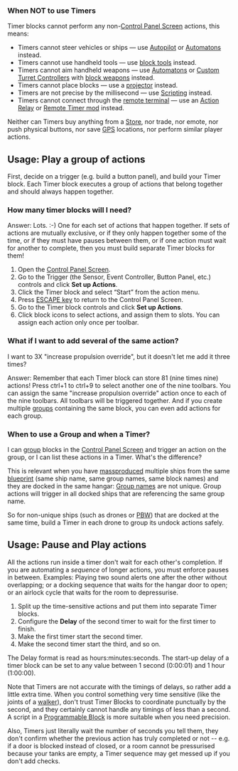 
### When NOT to use Timers

Timer blocks cannot perform any non-[Control Panel Screen](https://spaceengineers.wiki.gg/wiki/Control_Panel_Screen "Control Panel Screen") actions, this means:

*   Timers cannot steer vehicles or ships — use [Autopilot](https://spaceengineers.wiki.gg/wiki/Autopilot "Autopilot") or [Automatons](https://spaceengineers.wiki.gg/wiki/Automaton "Automaton") instead.
*   Timers cannot use handheld tools — use [block tools](https://spaceengineers.wiki.gg/wiki/Block_Tools "Block Tools") instead.
*   Timers cannot aim handheld weapons — use [Automatons](https://spaceengineers.wiki.gg/wiki/Automaton "Automaton") or [Custom Turret Controllers](https://spaceengineers.wiki.gg/wiki/Custom_Turret_Controller "Custom Turret Controller") with [block weapons](https://spaceengineers.wiki.gg/wiki/Block_Weapons "Block Weapons") instead.
*   Timers cannot place blocks — use a [projector](https://spaceengineers.wiki.gg/wiki/Projector "Projector") instead.
*   Timers are not precise by the millisecond — use [Scripting](https://spaceengineers.wiki.gg/wiki/Scripting "Scripting") instead.
*   Timers cannot connect through the [remote terminal](https://spaceengineers.wiki.gg/wiki/Remote_Access_Screen "Remote Access Screen") — use an [Action Relay](https://spaceengineers.wiki.gg/wiki/Action_Relay "Action Relay") or [Remote Timer mod](https://steamcommunity.com/sharedfiles/filedetails/?id=2441200245) instead.

Neither can Timers buy anything from a [Store](https://spaceengineers.wiki.gg/wiki/Store "Store"), nor trade, nor emote, nor push physical buttons, nor save [GPS](https://spaceengineers.wiki.gg/wiki/GPS "GPS") locations, nor perform similar player actions.

## Usage: Play a group of actions

First, decide on a trigger (e.g. build a button panel), and build your Timer block. Each Timer block executes a group of actions that belong together and should always happen together.

### How many timer blocks will I need?

Answer: Lots. :-) One for each set of actions that happen together. If sets of actions are mutually exclusive, or if they only happen together some of the time, or if they must have pauses between them, or if one action must wait for another to complete, then you must build separate Timer blocks for them!

1.  Open the [Control Panel Screen](https://spaceengineers.wiki.gg/wiki/Control_Panel_Screen "Control Panel Screen").
2.  Go to the Trigger (the Sensor, Event Controller, Button Panel, etc.) controls and click **Set up Actions**.
3.  Click the Timer block and select “Start” from the action menu.
4.  Press [ESCAPE key](https://spaceengineers.wiki.gg/wiki/Key_Bindings "Key Bindings") to return to the Control Panel Screen.
5.  Go to the Timer block controls and click **Set up Actions**.
6.  Click block icons to select actions, and assign them to slots. You can assign each action only once per toolbar.

### What if I want to add several of the same action?

I want to 3X "increase propulsion override", but it doesn't let me add it three times?

Answer: Remember that each Timer block can store 81 (nine times nine) actions! Press ctrl+1 to ctrl+9 to select another one of the nine toolbars. You can assign the same "increase propulsion override" action once to each of the nine toolbars. All toolbars will be triggered together. And if you create multiple [groups](https://spaceengineers.wiki.gg/wiki/Groups "Groups") containing the same block, you can even add actions for each group.

### When to use a Group and when a Timer?

I can [group](https://spaceengineers.wiki.gg/wiki/Groups "Groups") blocks in the [Control Panel Screen](https://spaceengineers.wiki.gg/wiki/Control_Panel_Screen "Control Panel Screen") and trigger an action on the group, or I can list these actions in a Timer. What's the difference?

This is relevant when you have [massproduced](https://spaceengineers.wiki.gg/wiki/3D_Printer "3D Printer") multiple ships from the same [blueprint](https://spaceengineers.wiki.gg/wiki/Blueprint "Blueprint") (same ship name, same group names, same block names) and they are docked in the same hangar: [Group names](https://spaceengineers.wiki.gg/wiki/Groups "Groups") are not unique. Group actions will trigger in all docked ships that are referencing the same group name.

So for non-unique ships (such as drones or [PBW](https://spaceengineers.wiki.gg/wiki/Player_Built_Weapons "Player Built Weapons")) that are docked at the same time, build a Timer in each drone to group its undock actions safely.

## Usage: Pause and Play actions

All the actions run inside a timer don't wait for each other's completion. If you are automating a _sequence_ of longer actions, you must enforce pauses in between. Examples: Playing two sound alerts one after the other without overlapping; or a docking sequence that waits for the hangar door to open; or an airlock cycle that waits for the room to depressurise.

1.  Split up the time-sensitive actions and put them into separate Timer blocks.
2.  Configure the **Delay** of the second timer to wait for the first timer to finish.
3.  Make the first timer start the second timer.
4.  Make the second timer start the third, and so on.

The Delay format is read as hours:minutes:seconds. The start-up delay of a timer block can be set to any value between 1 second (0:00:01) and 1 hour (1:00:00).

Note that Timers are not accurate with the timings of delays, so rather add a little extra time. When you control something very time sensitive (like the joints of a [walker](https://spaceengineers.wiki.gg/wiki/Walker "Walker")), don't trust Timer Blocks to coordinate punctually by the second, and they certainly cannot handle any timings of less than a second. A script in a [Programmable Block](https://spaceengineers.wiki.gg/wiki/Programmable_Block "Programmable Block") is more suitable when you need precision.

Also, Timers just literally wait the number of seconds you tell them, they don't confirm whether the previous action has truly completed or not -- e.g. if a door is blocked instead of closed, or a room cannot be pressurised because your tanks are empty, a Timer sequence may get messed up if you don't add checks.
